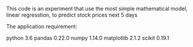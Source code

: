 This code is an experiment that use the most simple mathematical model, linear regresstion, to predict stock prices next 5 days

The application requirement:

python 3.6
pandas 0.22.0
numpy 1.14.0
matplotlib 2.1.2
scikit 0.19.1
